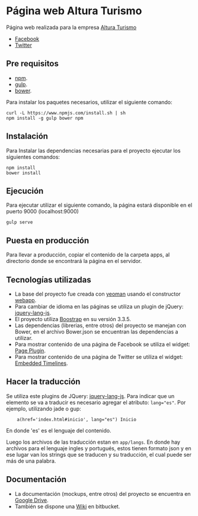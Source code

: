# Página web Altura Turismo #

Página web realizada para la empresa [Altura Turismo](https://www.facebook.com/turismoaltura/)

* [Facebook](https://www.facebook.com/turismoaltura/)
* [Twitter](https://twitter.com/AlturaTurismo)

## Pre requisitos ##
* [npm](https://github.com/npm/npm).
* [gulp](https://github.com/gulpjs/gulp).
* [bower](https://github.com/bower/bower).

Para instalar los paquetes necesarios, utilizar el siguiente comando:
    
    curl -L https://www.npmjs.com/install.sh | sh
    npm install -g gulp bower npm

## Instalación ##
Para Instalar las dependencias necesarias para el proyecto ejecutar los siguientes comandos:

    npm install
    bower install

## Ejecución ##
Para ejecutar utilizar el siguiente comando, la página estará disponible en el puerto 9000 (localhost:9000)

    gulp serve

## Puesta en producción ##
Para llevar a producción, copiar el contenido de la carpeta apps, al directorio donde se encontrará la página en el servidor.

## Tecnologías utilizadas ##
* La base del proyecto fue creada con [yeoman](http://yeoman.io/) usando el constructor [webapp](https://github.com/yeoman/generator-webapp).
* Para cambiar de idioma en las páginas se utiliza un plugin de jQuery: [jquery-lang-js](https://github.com/Irrelon/jquery-lang-js).
* El proyecto utiliza [Boostrap](http://getbootstrap.com/) en su versión 3.3.5.
* Las dependencias (librerias, entre otros) del proyecto se manejan con Bower, en el archivo Bower.json se encuentran las dependencias a utilizar.
* Para mostrar contenido de una página de Facebook se utiliza el widget: [Page Plugin](https://developers.facebook.com/docs/plugins/page-plugin).
* Para mostrar contenido de una página de Twitter se utiliza el widget: [Embedded Timelines](https://dev.twitter.com/web/embedded-timelines).

## Hacer la traducción ##

Se utiliza este plugins de JQuery: [jquery-lang-js](https://github.com/Irrelon/jquery-lang-js). 
Para indicar que un elemento se va a traducir es necesario agregar el atributo:
`lang="es"`. Por ejemplo, utilizando jade o gup:

```
    a(href='index.html#inicio', lang="es") Inicio
```

En donde 'es' es el lenguaje del contenido.

Luego los archivos de las traducción estan en `app/langs`. En donde hay 
archivos para el lenguaje ingles y portugués, estos tienen formato json y en ese
lugar van los strings que se traducen y su traducción, el cual puede ser más de una
palabra.



## Documentación ##
* La documentación (mockups, entre otros) del proyecto se encuentra en [Google Drive](https://drive.google.com/open?id=0B9GpS951UELJX2pXa3hQMTJnRnM).
* También se dispone una [Wiki](https://bitbucket.org/dappschile/webpage-altura-turismo/wiki/Home) en bitbucket.